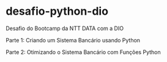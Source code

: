 # desafio-python-dio
Desafio do Bootcamp da NTT DATA com a DIO

Parte 1: Criando um Sistema Bancário usando Python 

Parte 2: Otimizando o Sistema Bancário com Funções Python